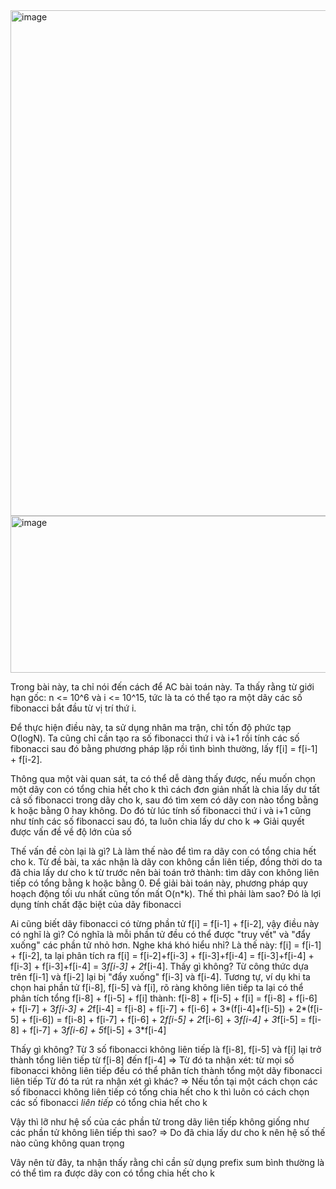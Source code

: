 <img width="1481" height="809" alt="image" src="https://github.com/user-attachments/assets/752a4c6f-3d2b-4f67-8bad-a4986fd66524" />

<img width="651" height="251" alt="image" src="https://github.com/user-attachments/assets/3585d31e-10e2-4a4c-aeda-d64d91d534d1" />

  Trong bài này, ta chỉ nói đến cách để AC bài toán này. Ta thấy rằng từ giới hạn gốc: n <= 10^6 và i <= 10^15, tức là ta có thể tạo ra một dãy các số fibonacci bắt đầu từ vị trí thứ i. 
  
  Để thực hiện điều này, ta sử dụng nhân ma trận, chỉ tốn độ phức tạp O(logN). Ta cũng chỉ cần tạo ra số fibonacci thứ i và i+1 rồi tính các số fibonacci sau đó bằng phương pháp lặp rồi tình bình thường, lấy f[i] = f[i-1] + f[i-2]. 
  
  Thông qua một vài quan sát, ta có thể dễ dàng thấy được, nếu muốn chọn một dãy con có tổng chia hết cho k thì cách đơn giản nhất là chia lấy dư tất cả số fibonacci trong dãy cho k, sau đó tìm xem có dãy con nào tổng bằng k hoặc bằng 0 hay không. Do đó từ lúc tính số fibonacci thứ i và i+1 cũng như tính các số fibonacci sau đó, ta luôn chia lấy dư cho k => Giải quyết được vấn đề về độ lớn của số

  Thế vấn đề còn lại là gì? Là làm thế nào để tìm ra dãy con có tổng chia hết cho k. Từ đề bài, ta xác nhận là dãy con không cần liên tiếp, đồng thời do ta đã chia lấy dư cho k từ trước nên bài toán trở thành: tìm dãy con không liên tiếp có tổng bằng k hoặc bằng 0. Để giải bài toán này, phương pháp quy hoạch động tối ưu nhất cũng tốn mất O(n*k). Thế thì phải làm sao? Đó là lợi dụng tính chất đặc biệt của dãy fibonacci

  Ai cũng biết dãy fibonacci có từng phần tử f[i] = f[i-1] + f[i-2], vậy điều này có nghĩ là gì? Có nghĩa là mỗi phần tử đều có thể được "truy vết" và "đẩy xuống" các phần tử nhỏ hơn. Nghe khá khó hiểu nhỉ? Là thế này: f[i] = f[i-1] + f[i-2], ta lại phân tích ra f[i] = f[i-2]+f[i-3] + f[i-3]+f[i-4] = f[i-3]+f[i-4] + f[i-3] + f[i-3]+f[i-4] = 3*f[i-3] + 2*f[i-4]. Thấy gì không? Từ công thức dựa trên f[i-1] và f[i-2] lại bị "đẩy xuống" f[i-3] và f[i-4]. Tương tự, ví dụ khi ta chọn hai phần tử f[i-8], f[i-5] và f[i], rõ ràng không liên tiếp ta lại có thể phân tích tổng f[i-8] + f[i-5] + f[i] thành:
  f[i-8] + f[i-5] + f[i] = f[i-8] + f[i-6] + f[i-7] + 3*f[i-3] + 2*f[i-4] = f[i-8] + f[i-7] + f[i-6] + 3*(f[i-4]+f[i-5]) + 2*(f[i-5] + f[i-6])
  = f[i-8] + f[i-7] + f[i-6] + 2*f[i-5] + 2*f[i-6] + 3*f[i-4] + 3*f[i-5]
  = f[i-8] + f[i-7] + 3*f[i-6] + 5*f[i-5] + 3*f[i-4]

  Thấy gì không? Từ 3 số fibonacci không liên tiếp là f[i-8], f[i-5] và f[i] lại trở thành tổng liên tiếp từ f[i-8] đến f[i-4]
  => Từ đó ta nhận xét: từ mọi số fibonacci không liên tiếp đều có thể phân tích thành tổng một dãy fibonacci liên tiếp
  Từ đó ta rút ra nhận xét gì khác?
  => Nếu tồn tại một cách chọn các số fibonacci không liên tiếp có tổng chia hết cho k thì luôn có cách chọn các số fibonacci *liên tiếp* có tổng chia hết cho k

  Vậy thì lỡ như hệ số của các phần tử trong dãy liên tiếp không giống như các phần tử không liên tiếp thì sao?
  => Do đã chia lấy dư cho k nên hệ số thế nào cũng không quan trọng

  Vây nên từ đây, ta nhận thấy rằng chỉ cần sử dụng prefix sum bình thường là có thể tìm ra được dãy con có tổng chia hết cho k
